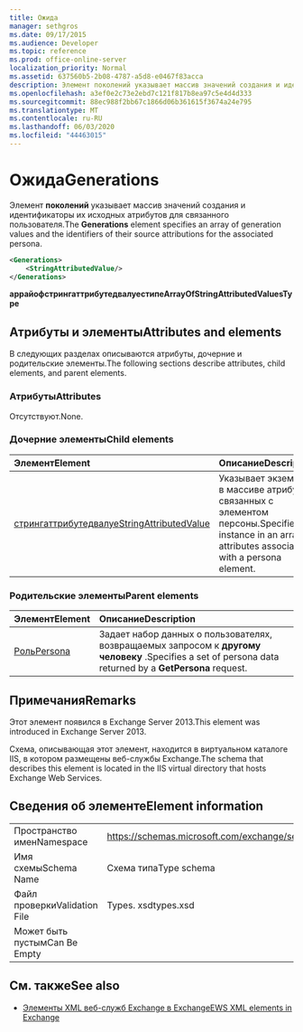```yaml
---
title: Ожида
manager: sethgros
ms.date: 09/17/2015
ms.audience: Developer
ms.topic: reference
ms.prod: office-online-server
localization_priority: Normal
ms.assetid: 637560b5-2b08-4787-a5d8-e0467f83acca
description: Элемент поколений указывает массив значений создания и идентификаторы их исходных атрибутов для связанного пользователя.
ms.openlocfilehash: a3ef0e2c73e2ebd7c121f817b8ea97c5e4d4d333
ms.sourcegitcommit: 88ec988f2bb67c1866d06b361615f3674a24e795
ms.translationtype: MT
ms.contentlocale: ru-RU
ms.lasthandoff: 06/03/2020
ms.locfileid: "44463015"
---
```

# <a name="generations"></a><span data-ttu-id="c316a-103">Ожида</span><span class="sxs-lookup"><span data-stu-id="c316a-103">Generations</span></span>

<span data-ttu-id="c316a-104">Элемент **поколений** указывает массив значений создания и идентификаторы их исходных атрибутов для связанного пользователя.</span><span class="sxs-lookup"><span data-stu-id="c316a-104">The **Generations** element specifies an array of generation values and the identifiers of their source attributions for the associated persona.</span></span> 
  
```XML
<Generations>
    <StringAttributedValue/>
</Generations>
```

 <span data-ttu-id="c316a-105">**аррайофстрингаттрибутедвалуестипе**</span><span class="sxs-lookup"><span data-stu-id="c316a-105">**ArrayOfStringAttributedValuesType**</span></span>
## <a name="attributes-and-elements"></a><span data-ttu-id="c316a-106">Атрибуты и элементы</span><span class="sxs-lookup"><span data-stu-id="c316a-106">Attributes and elements</span></span>

<span data-ttu-id="c316a-107">В следующих разделах описываются атрибуты, дочерние и родительские элементы.</span><span class="sxs-lookup"><span data-stu-id="c316a-107">The following sections describe attributes, child elements, and parent elements.</span></span>
  
### <a name="attributes"></a><span data-ttu-id="c316a-108">Атрибуты</span><span class="sxs-lookup"><span data-stu-id="c316a-108">Attributes</span></span>

<span data-ttu-id="c316a-109">Отсутствуют.</span><span class="sxs-lookup"><span data-stu-id="c316a-109">None.</span></span>
  
### <a name="child-elements"></a><span data-ttu-id="c316a-110">Дочерние элементы</span><span class="sxs-lookup"><span data-stu-id="c316a-110">Child elements</span></span>

|<span data-ttu-id="c316a-111">**Элемент**</span><span class="sxs-lookup"><span data-stu-id="c316a-111">**Element**</span></span>|<span data-ttu-id="c316a-112">**Описание**</span><span class="sxs-lookup"><span data-stu-id="c316a-112">**Description**</span></span>|
|:-----|:-----|
|[<span data-ttu-id="c316a-113">стрингаттрибутедвалуе</span><span class="sxs-lookup"><span data-stu-id="c316a-113">StringAttributedValue</span></span>](stringattributedvalue.md) <br/> |<span data-ttu-id="c316a-114">Указывает экземпляр в массиве атрибутов, связанных с элементом персоны.</span><span class="sxs-lookup"><span data-stu-id="c316a-114">Specifies an instance in an array of attributes associated with a persona element.</span></span>  <br/> |
   
### <a name="parent-elements"></a><span data-ttu-id="c316a-115">Родительские элементы</span><span class="sxs-lookup"><span data-stu-id="c316a-115">Parent elements</span></span>

|<span data-ttu-id="c316a-116">**Элемент**</span><span class="sxs-lookup"><span data-stu-id="c316a-116">**Element**</span></span>|<span data-ttu-id="c316a-117">**Описание**</span><span class="sxs-lookup"><span data-stu-id="c316a-117">**Description**</span></span>|
|:-----|:-----|
|[<span data-ttu-id="c316a-118">Роль</span><span class="sxs-lookup"><span data-stu-id="c316a-118">Persona</span></span>](persona.md) <br/> |<span data-ttu-id="c316a-119">Задает набор данных о пользователях, возвращаемых запросом к **другому человеку** .</span><span class="sxs-lookup"><span data-stu-id="c316a-119">Specifies a set of persona data returned by a **GetPersona** request.</span></span>  <br/> |
   
## <a name="remarks"></a><span data-ttu-id="c316a-120">Примечания</span><span class="sxs-lookup"><span data-stu-id="c316a-120">Remarks</span></span>

<span data-ttu-id="c316a-121">Этот элемент появился в Exchange Server 2013.</span><span class="sxs-lookup"><span data-stu-id="c316a-121">This element was introduced in Exchange Server 2013.</span></span>
  
<span data-ttu-id="c316a-122">Схема, описывающая этот элемент, находится в виртуальном каталоге IIS, в котором размещены веб-службы Exchange.</span><span class="sxs-lookup"><span data-stu-id="c316a-122">The schema that describes this element is located in the IIS virtual directory that hosts Exchange Web Services.</span></span>
  
## <a name="element-information"></a><span data-ttu-id="c316a-123">Сведения об элементе</span><span class="sxs-lookup"><span data-stu-id="c316a-123">Element information</span></span>

|||
|:-----|:-----|
|<span data-ttu-id="c316a-124">Пространство имен</span><span class="sxs-lookup"><span data-stu-id="c316a-124">Namespace</span></span>  <br/> |https://schemas.microsoft.com/exchange/services/2006/types  <br/> |
|<span data-ttu-id="c316a-125">Имя схемы</span><span class="sxs-lookup"><span data-stu-id="c316a-125">Schema Name</span></span>  <br/> |<span data-ttu-id="c316a-126">Схема типа</span><span class="sxs-lookup"><span data-stu-id="c316a-126">Type schema</span></span>  <br/> |
|<span data-ttu-id="c316a-127">Файл проверки</span><span class="sxs-lookup"><span data-stu-id="c316a-127">Validation File</span></span>  <br/> |<span data-ttu-id="c316a-128">Types. xsd</span><span class="sxs-lookup"><span data-stu-id="c316a-128">types.xsd</span></span>  <br/> |
|<span data-ttu-id="c316a-129">Может быть пустым</span><span class="sxs-lookup"><span data-stu-id="c316a-129">Can Be Empty</span></span>  <br/> ||
   
## <a name="see-also"></a><span data-ttu-id="c316a-130">См. также</span><span class="sxs-lookup"><span data-stu-id="c316a-130">See also</span></span>



- [<span data-ttu-id="c316a-131">Элементы XML веб-служб Exchange в Exchange</span><span class="sxs-lookup"><span data-stu-id="c316a-131">EWS XML elements in Exchange</span></span>](ews-xml-elements-in-exchange.md)

